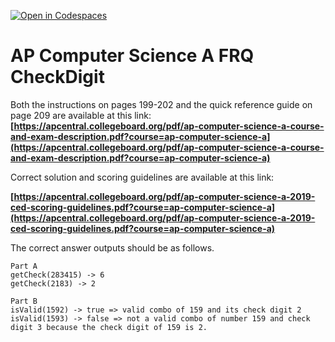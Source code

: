 [![Open in Codespaces](https://classroom.github.com/assets/launch-codespace-7f7980b617ed060a017424585567c406b6ee15c891e84e1186181d67ecf80aa0.svg)](https://classroom.github.com/open-in-codespaces?assignment_repo_id=15092495)
# AP Computer Science A FRQ CheckDigit

 

Both the instructions on pages 199-202 and the quick reference guide on page 209 are available at this link: **[https://apcentral.collegeboard.org/pdf/ap-computer-science-a-course-and-exam-description.pdf?course=ap-computer-science-a](https://apcentral.collegeboard.org/pdf/ap-computer-science-a-course-and-exam-description.pdf?course=ap-computer-science-a)** 

Correct solution and scoring guidelines are available at this link:

**[https://apcentral.collegeboard.org/pdf/ap-computer-science-a-2019-ced-scoring-guidelines.pdf?course=ap-computer-science-a](https://apcentral.collegeboard.org/pdf/ap-computer-science-a-2019-ced-scoring-guidelines.pdf?course=ap-computer-science-a)** 

 The correct answer outputs should be as follows.   

```
Part A
getCheck(283415) -> 6
getCheck(2183) -> 2
```
```
Part B
isValid(1592) -> true => valid combo of 159 and its check digit 2
isValid(1593) -> false => not a valid combo of number 159 and check digit 3 because the check digit of 159 is 2.
```
